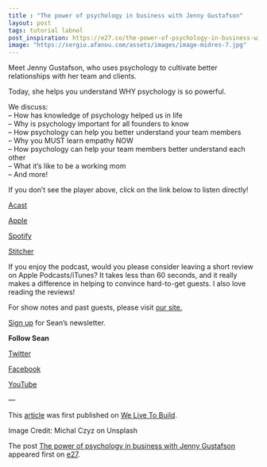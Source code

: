 ```yaml
---
title : "The power of psychology in business with Jenny Gustafson"
layout: post
tags: tutorial labnol
post_inspiration: https://e27.co/the-power-of-psychology-in-business-with-jenny-gustafson-20210326/
image: "https://sergio.afanou.com/assets/images/image-midres-7.jpg"
---
```


<p></p>
<p>Meet Jenny Gustafson, who uses psychology to cultivate better relationships with her team and clients.</p>
<p>Today, she helps you understand WHY psychology is so powerful.</p>
<p>We discuss:<br />
&#8211; How has knowledge of psychology helped us in life<br />
&#8211; Why is psychology important for all founders to know<br />
&#8211; How psychology can help you better understand your team members<br />
&#8211; Why you MUST learn empathy NOW<br />
&#8211; How psychology can help your team members better understand each other<br />
&#8211; What it’s like to be a working mom<br />
&#8211; And more!</p>
<p>If you don’t see the player above, click on the link below to listen directly!</p>
<p><a rel="follow" href="https://shows.acast.com/welivetobuild/episodes/6038f75295f3b44709c0a2cd" target="_blank" rel="follow noopener" >Acast</a></p>
<p><a rel="follow" href="https://podcasts.apple.com/us/podcast/we-live-to-build/id1531994765" target="_blank" rel="follow noopener" >Apple</a></p>
<p><a rel="follow" href="https://open.spotify.com/show/68lykxIMOyofZNiWSF4vFx" target="_blank" rel="follow noopener" >Spotify</a></p>
<p><a rel="follow" href="https://www.stitcher.com/show/we-live-to-build" target="_blank" rel="follow noopener" >Stitcher</a></p>
<p>If you enjoy the podcast, would you please consider leaving a short review on Apple Podcasts/iTunes? It takes less than 60 seconds, and it really makes a difference in helping to convince hard-to-get guests. I also love reading the reviews!</p>
<p dir="ltr">For show notes and past guests, please visit <a rel="follow" href="http://welivetobuild.com/listen" rel="follow">our site.</a></p>
<p dir="ltr"><a rel="follow" href="http://eepurl.com/hcPQeT" rel="follow">Sign up</a> for Sean’s newsletter.</p>
<p dir="ltr"><strong>Follow Sean</strong></p>
<p dir="ltr"><a rel="follow" href="http://twitter.com/welivetobuild" rel="follow">Twitter</a></p>
<p dir="ltr"><a rel="follow" href="http://facebook.com/We-Live-to-Build-104343161405887" rel="follow">Facebook</a></p>
<p dir="ltr"><a rel="follow" href="http://youtube.com/channel/UCRxmA5Mnz8sWx5mYD6l5HMA" rel="follow">YouTube</a></p>
<p dir="ltr">&#8212;</p>
<p>This <a rel="follow" href="https://www.welivetobuild.com/podcast/wltb-023-the-power-of-psychology-in-business-with-jenny-gustafson/">article</a> was first published on <a rel="follow" href="https://www.welivetobuild.com/" rel="follow">We Live To Build</a>.</p>
<p>Image Credit: Michal Czyz on Unsplash</p>
<p>The post <a rel="nofollow" href="https://e27.co/the-power-of-psychology-in-business-with-jenny-gustafson-20210326/">The power of psychology in business with Jenny Gustafson</a> appeared first on <a rel="nofollow" href="https://e27.co">e27</a>.</p>
